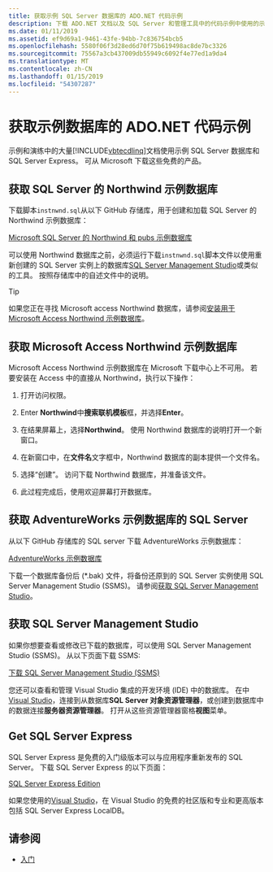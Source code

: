 ```yaml
---
title: 获取示例 SQL Server 数据库的 ADO.NET 代码示例
description: 下载 ADO.NET 文档以及 SQL Server 和管理工具中的代码示例中使用的示例 SQL Server 数据库
ms.date: 01/11/2019
ms.assetid: ef9d69a1-9461-43fe-94bb-7c836754bcb5
ms.openlocfilehash: 5580f06f3d28ed6d70f75b619498ac8de7bc3326
ms.sourcegitcommit: 75567a3cb437009db55949c6092f4e77ed1a9da4
ms.translationtype: MT
ms.contentlocale: zh-CN
ms.lasthandoff: 01/15/2019
ms.locfileid: "54307287"
---
```

# <a name="get-the-sample-databases-for-adonet-code-samples"></a>获取示例数据库的 ADO.NET 代码示例

示例和演练中的大量[!INCLUDE[vbtecdlinq](../../../../../../includes/vbtecdlinq-md.md)]文档使用示例 SQL Server 数据库和 SQL Server Express。 可从 Microsoft 下载这些免费的产品。

## <a name="get-the-northwind-sample-database-for-sql-server"></a>获取 SQL Server 的 Northwind 示例数据库

下载脚本`instnwnd.sql`从以下 GitHub 存储库，用于创建和加载 SQL Server 的 Northwind 示例数据库：

[Microsoft SQL Server 的 Northwind 和 pubs 示例数据库](https://github.com/Microsoft/sql-server-samples/tree/master/samples/databases/northwind-pubs)

可以使用 Northwind 数据库之前，必须运行下载`instnwnd.sql`脚本文件以使用重新创建的 SQL Server 实例上的数据库[SQL Server Management Studio](#get_ssms)或类似的工具。 按照存储库中的自述文件中的说明。

> [!TIP]
> 如果您正在寻找 Microsoft access Northwind 数据库，请参阅[安装用于 Microsoft Access Northwind 示例数据库](#northwind_access)。

## <a name="northwind_access"></a> 获取 Microsoft Access Northwind 示例数据库

Microsoft Access Northwind 示例数据库在 Microsoft 下载中心上不可用。 若要安装在 Access 中的直接从 Northwind，执行以下操作：

1. 打开访问权限。

1. Enter **Northwind**中**搜索联机模板**框，并选择**Enter**。

1. 在结果屏幕上，选择**Northwind**。 使用 Northwind 数据库的说明打开一个新窗口。

1. 在新窗口中，在**文件名**文字框中，Northwind 数据库的副本提供一个文件名。

1. 选择“创建”。 访问下载 Northwind 数据库，并准备该文件。

1. 此过程完成后，使用欢迎屏幕打开数据库。

## <a name="get-the-adventureworks-sample-database-for-sql-server"></a>获取 AdventureWorks 示例数据库的 SQL Server

从以下 GitHub 存储库的 SQL server 下载 AdventureWorks 示例数据库：

[AdventureWorks 示例数据库](https://github.com/Microsoft/sql-server-samples/releases/tag/adventureworks)

下载一个数据库备份后 (\*.bak) 文件，将备份还原到的 SQL Server 实例使用 SQL Server Management Studio (SSMS)。 请参阅[获取 SQL Server Management Studio](#get_ssms)。

## <a name="get_ssms"></a> 获取 SQL Server Management Studio
如果你想要查看或修改已下载的数据库，可以使用 SQL Server Management Studio (SSMS)。 从以下页面下载 SSMS:

[下载 SQL Server Management Studio (SSMS)](/sql/ssms/download-sql-server-management-studio-ssms) 

您还可以查看和管理 Visual Studio 集成的开发环境 (IDE) 中的数据库。 在中[Visual Studio](https://www.visualstudio.com/downloads/?utm_medium=microsoft&utm_source=docs.microsoft.com&utm_campaign=button+cta&utm_content=download+vs2017)，连接到从数据库**SQL Server 对象资源管理器**，或创建到数据库中的数据连接**服务器资源管理器**。 打开从这些资源管理器窗格**视图**菜单。

## <a name="get_sql"></a> Get SQL Server Express

SQL Server Express 是免费的入门级版本可以与应用程序重新发布的 SQL Server。 下载 SQL Server Express 的以下页面：
  
[SQL Server Express Edition](https://www.microsoft.com/sql-server/sql-server-editions-express)

如果您使用的[Visual Studio](https://www.visualstudio.com/downloads/?utm_medium=microsoft&utm_source=docs.microsoft.com&utm_campaign=button+cta&utm_content=download+vs2017)，在 Visual Studio 的免费的社区版和专业和更高版本包括 SQL Server Express LocalDB。  

## <a name="see-also"></a>请参阅

- [入门](../../../../../../docs/framework/data/adonet/sql/linq/getting-started.md)
